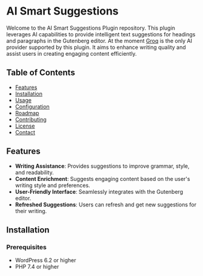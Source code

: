 # AI Smart Suggestions

Welcome to the AI Smart Suggestions Plugin repository. This plugin leverages AI capabilities to provide intelligent text suggestions for headings and paragraphs in the Gutenberg editor. At the moment [Groq](https://console.groq.com/docs/quickstart) is the only AI provider supported by this plugin. It aims to enhance writing quality and assist users in creating engaging content efficiently.

## Table of Contents

- [Features](#features)
- [Installation](#installation)
- [Usage](#usage)
- [Configuration](#configuration)
- [Roadmap](#roadmap)
- [Contributing](#contributing)
- [License](#license)
- [Contact](#contact)

## Features

- **Writing Assistance**: Provides suggestions to improve grammar, style, and readability.
- **Content Enrichment**: Suggests engaging content based on the user's writing style and preferences.
- **User-Friendly Interface**: Seamlessly integrates with the Gutenberg editor.
- **Refreshed Suggestions**: Users can refresh and get new suggestions for their writing.

## Installation

### Prerequisites

- WordPress 6.2 or higher
- PHP 7.4 or higher